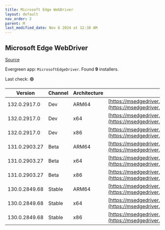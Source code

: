 ```yaml
---
title: Microsoft Edge WebDriver
layout: default
nav_order: 2
parent: M
last_modified_date: Nov 6 2024 at 12:38 AM
---
```


## Microsoft Edge WebDriver

[Source](https://www.microsoft.com/edge)

Evergreen app: `MicrosoftEdgeDriver`. Found **9** installers.

Last check: 🟢

| Version       | Channel | Architecture | URI                                                                                                                                            |
| ------------- | ------- | ------------ | ---------------------------------------------------------------------------------------------------------------------------------------------- |
| 132.0.2917.0  | Dev     | ARM64        | [https://msedgedriver.azureedge.net/132.0.2917.0/edgedriver_arm64.zip](https://msedgedriver.azureedge.net/132.0.2917.0/edgedriver_arm64.zip)   |
| 132.0.2917.0  | Dev     | x64          | [https://msedgedriver.azureedge.net/132.0.2917.0/edgedriver_win64.zip](https://msedgedriver.azureedge.net/132.0.2917.0/edgedriver_win64.zip)   |
| 132.0.2917.0  | Dev     | x86          | [https://msedgedriver.azureedge.net/132.0.2917.0/edgedriver_win32.zip](https://msedgedriver.azureedge.net/132.0.2917.0/edgedriver_win32.zip)   |
| 131.0.2903.27 | Beta    | ARM64        | [https://msedgedriver.azureedge.net/131.0.2903.27/edgedriver_arm64.zip](https://msedgedriver.azureedge.net/131.0.2903.27/edgedriver_arm64.zip) |
| 131.0.2903.27 | Beta    | x64          | [https://msedgedriver.azureedge.net/131.0.2903.27/edgedriver_win64.zip](https://msedgedriver.azureedge.net/131.0.2903.27/edgedriver_win64.zip) |
| 131.0.2903.27 | Beta    | x86          | [https://msedgedriver.azureedge.net/131.0.2903.27/edgedriver_win32.zip](https://msedgedriver.azureedge.net/131.0.2903.27/edgedriver_win32.zip) |
| 130.0.2849.68 | Stable  | ARM64        | [https://msedgedriver.azureedge.net/130.0.2849.68/edgedriver_arm64.zip](https://msedgedriver.azureedge.net/130.0.2849.68/edgedriver_arm64.zip) |
| 130.0.2849.68 | Stable  | x64          | [https://msedgedriver.azureedge.net/130.0.2849.68/edgedriver_win64.zip](https://msedgedriver.azureedge.net/130.0.2849.68/edgedriver_win64.zip) |
| 130.0.2849.68 | Stable  | x86          | [https://msedgedriver.azureedge.net/130.0.2849.68/edgedriver_win32.zip](https://msedgedriver.azureedge.net/130.0.2849.68/edgedriver_win32.zip) |
